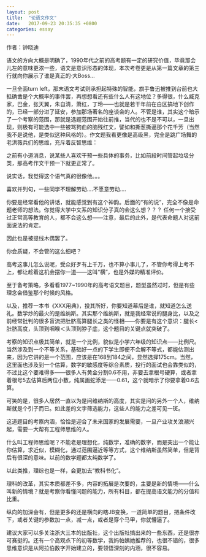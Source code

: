 ```yaml
---
layout: post
title:  "论语文作文"
date:   2017-09-23 20:35:35 +0800
categories: essay
---
```


作者：钟晓迪

语文的方向大概是明确了，1990年代之前的高考题有一定的研究价值，毕竟那会儿左的意味更浓一些，语文是意识形态的体现，本次考卷更是从第一篇文章的第三行就向你展示了谁是真正的·大Boss...

一旦全面turn left，那末语文考试则承担起特殊的智能，旗手鲁迅被推到台前也大抵确凿是个大概率的事件罢，再想想看还有些什么人有这地位？多得很，什么臧克家，巴金，张天翼，朱自清，萧红，丁玲——也就是若干年前在白区搞地下创作的，已经一部分进了延安，参加那场著名的座谈会的人。不管是谁，其实这个暗示了一个考察的范围，那就是选题范围开始往前推，当代的也不是不可以，一旦出现，则极有可能选中一些被骂狗血的脑残红文，譬如和撕葱撕逼那个花千芳（当然我不是说他，是类似这种风格的）。作文题我看更像是高级黑，完全是跳广场舞的老洪薇兵们的思维，充斥着反智思维：  


之前有小道消息，说某些人喜欢干预一些具体的事务，比如前段时间管起垃圾分类，那高考作文干预一下就更正常了。  

说实话，我觉得这个语气真的很像他。。。  

喜欢并列句，一些同学不理解劳动....不愿意劳动....    

你要是经常看他的讲话，就能感觉到有这个神韵。后面的“有的说”，完全不像是命题老师的想法。你觉得大学中文系的知识分子真的会这么想？？？ 任何一个接受过正常高等教育的人，都不会这么想——注意，最后的此外，是代表命题人对这前面说法的肯定。  

因此也是被提线木偶罢了。  

你会质疑，不会管的这么细吧？  

高考这事儿怎么说呢，受众好歹有上千万，也不算小事儿了，不管你考得上考不上，都让趁着这机会摆你一道——这叫“横”，也是外媒的精准评价。  

至于备考策略，多看看1977~1990年的高考语文题目，题型虽然过时，但是有些理念会借鉴那个时候的风格。  

以及，推荐一本书《XXX用典》，投其所好，你要知道幕后是谁，就知道怎么送礼。数学炒的最火的是维纳斯。其实那个维纳斯，就是我经常说的腿身比，以及之前经常批判的很多盲流把肚脐高算腿长之类的怪相——你要是有这个意识：腿长<肚脐高度，头顶到咽喉＜头顶到脖子底，这个题目的关键点就突破了。  

考察的知识点极其简单，就是一个比例，貌似是小学六年级的知识点——比例尺。当然涉及到一个不等关系，基础好一点的下学生即便不会解不等式，都能估测出来，因为它讲的是一个范围，应该是在168到184之间，显然选择175cm。当然，这里面也涉及到一个估算，数字的敏感度等综合素质，投行的面试也会靠类似的，不过比这个要难得多——很多人有黄金分割0.6不用，非要去拿根号硬算，或者拿着根号5去估算后两位小数，纯属画蛇添足——0.61，这个就暗示了你要拿着0.6去算。  

可笑的是，很多人居然一直以为是问维纳斯的高度，其实是问的另外一个人，维纳斯就是个引子而已。如此差的文字筛选能力，这些人的能力之差可见一斑。  

这道题目的考察内涵，恰恰是迎合了未来国家的发展需要，一旦产业攻关浪潮兴起，需要一大帮有工程师思维的人。  

什么叫工程师思维呢？不能老是理想化，纯数学，准确的数字，而是突出一个能让你估算，求近似，模糊化，通过范围逼近等等方式，这个维纳斯虽然简单，但是背后有很深的意味。以前的数学题都太纯数学了。  

以此类推，理综也是一样，会更加去“教科书化”。  

理科的改革，其实本质都差不多，内容的拓展是次要的，主要是新的情境——什么叫新的情境？就是考察你看懂问题的能力，所有科目，都在提高语文能力的分值和比重。  

纵向的加深会有，但是更多的还是横向的瞎JB变换，一道简单的题目，把条件改下，或者关键的参数加一点，减一点，或者是穿个马甲，你就懵逼了。  

建议大家可以多关注浙大三本的出版社，这个出版社搞出来的一些东西，还是很亦可赛挺的。还有一个高观点下的初等数学，我妈帕姨她推荐的，也很不错的，很多思维意识是从阿拉伯数字开始建立的，要领悟深刻的内涵，很不容易。
